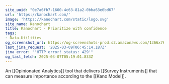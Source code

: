 ```yaml
---
site_uuid: "0e7a6fb7-1600-4c63-81a2-0bba63e6bd67"
url: 'https://kanochart.com/'
image: 'https://kanochart.com/static/logo.svg'
site_name: Kanochart
title: Kanochart - Prioritize with confidence
tags:
- Data-Utilities
og_screenshot_url: https://og-screenshots-prod.s3.amazonaws.com/1366x768/80/false/7460235a983b96bc7899ae0dd029b0127a4082b799ae333197fb4f0e3de7e780.jpeg
last_jina_request: '2025-03-09T06:45:14.187Z'
jina_error: "'HTTP error! status: 429'"
og_last_fetch: 2025-03-07T05:19:01.833Z
---
```

An [[Opinionated Analytics]] tool that delivers [[Survey Instruments]] that can measure importance according to the [[Kano Model]].


